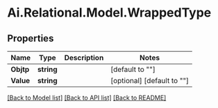 
# Ai.Relational.Model.WrappedType

## Properties

Name | Type | Description | Notes
------------ | ------------- | ------------- | -------------
**Objtp** | **string** |  | [default to ""]
**Value** | **string** |  | [optional] [default to ""]

[[Back to Model list]](../README.md#documentation-for-models)
[[Back to API list]](../README.md#documentation-for-api-endpoints)
[[Back to README]](../README.md)


